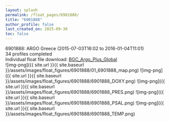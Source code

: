 ```yaml
---
layout: splash
permalink: /float_pages/6901888/
title: "6901888"
author_profile: false
last_created_on: 2025-09-30
toc: false
---
```

 
6901888: ARGO Greece (2015-07-03T16:02 to 2016-01-04T11:01)\
34 profiles completed\
Individual float file download: [BGC_Argo_Plus_Global](https://ftp.soest.hawaii.edu/bgc_argo_plus/Individual_Floats/outliers_removed/6901888_Sprof_processed.nc)\
![img-png]({{ site.url }}{{ site.baseurl }}/assets/images/float_figures/6901888/01_6901888_map.png)
![img-png]({{ site.url }}{{ site.baseurl }}/assets/images/float_figures/6901888/6901888_DOXY.png)
![img-png]({{ site.url }}{{ site.baseurl }}/assets/images/float_figures/6901888/6901888_PRES.png)
![img-png]({{ site.url }}{{ site.baseurl }}/assets/images/float_figures/6901888/6901888_PSAL.png)
![img-png]({{ site.url }}{{ site.baseurl }}/assets/images/float_figures/6901888/6901888_TEMP.png)
